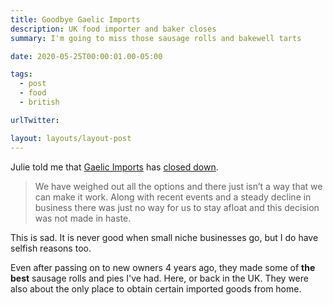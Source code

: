 ```yaml
---
title: Goodbye Gaelic Imports
description: UK food importer and baker closes
summary: I'm going to miss those sausage rolls and bakewell tarts

date: 2020-05-25T00:00:01.00-05:00

tags:
  - post
  - food
  - british

urlTwitter:

layout: layouts/layout-post
---
```

Julie told me that [Gaelic Imports](https://gaelicimport.org/ "official site") has [closed down](https://www.facebook.com/GaelicImports/posts/10157364247730852?__tn__=-R "Facebook post").

<blockquote>
	<p>We have weighed out all the options and there just isn’t a way that we can make it work. Along with recent events and a steady decline in business there was just no way for us to stay afloat and this decision was not made in haste.</p>
</blockquote>

This is sad. It is never good when small niche businesses go, but I do have selfish reasons too.

Even after passing on to new owners 4 years ago, they made some of <strong>the best</strong> sausage rolls and pies I've had. Here, or back in the UK. They were also about the only place to obtain certain imported goods from home.

